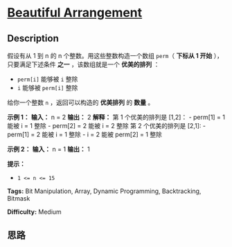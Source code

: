 # [Beautiful Arrangement][title]

## Description

假设有从 1 到 n 的 n 个整数。用这些整数构造一个数组 `perm`（ **下标从 1 开始** ），只要满足下述条件 **之一** ，该数组就是一个
**优美的排列** ：

  * `perm[i]` 能够被 `i` 整除
  * `i` 能够被 `perm[i]` 整除

给你一个整数 `n` ，返回可以构造的 **优美排列** 的 **数量** 。



**示例 1：**
            **输入：** n = 2    **输出：** 2    **解释：**    第 1 个优美的排列是 [1,2]：        - perm[1] = 1 能被 i = 1 整除        - perm[2] = 2 能被 i = 2 整除    第 2 个优美的排列是 [2,1]:        - perm[1] = 2 能被 i = 1 整除        - i = 2 能被 perm[2] = 1 整除    

**示例 2：**
            **输入：** n = 1    **输出：** 1    



**提示：**

  * `1 <= n <= 15`


**Tags:** Bit Manipulation, Array, Dynamic Programming, Backtracking, Bitmask

**Difficulty:** Medium

## 思路

[title]: https://leetcode-cn.com/problems/beautiful-arrangement
